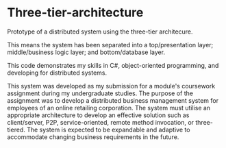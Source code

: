 # Three-tier-architecture

Prototype of a distributed system using the three-tier architecure. 

This means the system has been separated into a top/presentation layer; middle/business logic layer; and bottom/database layer.

This code demonstrates my skills in C#, object-oriented programming, and developing for distributed systems.

This system was developed as my submission for a module's coursework assignment during my undergraduate studies. The purpose of the assignment was to develop a distributed business management system for employees of an online retailing corporation. The system must utilise an appropriate architecture to develop an effective solution such as client/server, P2P, service-oriented, remote method invocation, or three-tiered. The system is expected to be expandable and adaptive to accommodate changing business requirements in the future.
